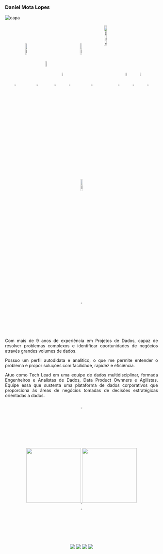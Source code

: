 ### Daniel Mota Lopes

<!--========================================================================================================================================================================-->
<!--CAPA/BACKGROUND-->
<img src="https://lh3.googleusercontent.com/pw/ABLVV86LhRtesSB4N3IwpNuHXCUk6UmVueCwMFwBWj6HW7MzqP2GydeS-wJdiwO_iPyIiYoqWJWACVKA7xD6wwXK21cXprBndCLQD7XcHT66pCw-c21cKG-ZlR7YCYkXax97HkwLN5thHjYOj-l4MOw2cvVDpQ=w2133-h541-s-no-gm?authuser=0" title="capa" alt="capa" />

<!--========================================================================================================================================================================-->
<!--STACK ICONS-->
<div style="display: inline_block; text-align: center;" align = "center"; margin: 100px;>
<br>
 <!--Blank Image-->
  <img align="center" alt="Danny-Blank" height="3%" width="3%" src="https://upload.wikimedia.org/wikipedia/commons/5/59/Empty.png"> 
  <img align="center" alt="Danny-Azure" height="10%" width="10%" src="https://upload.wikimedia.org/wikipedia/commons/thumb/a/a8/Microsoft_Azure_Logo.svg/2560px-Microsoft_Azure_Logo.svg.png">

  <!--Blank Image-->
  <img align="center" alt="Danny-Blank" height="3%" width="3%" src="https://upload.wikimedia.org/wikipedia/commons/5/59/Empty.png">
  <img align="center" alt="Danny-AWS" height="7%" width="7%" src="https://upload.wikimedia.org/wikipedia/commons/thumb/9/93/Amazon_Web_Services_Logo.svg/640px-Amazon_Web_Services_Logo.svg.png">

  <!--Blank Image-->
  <img align="center" alt="Danny-Blank" height="3%" width="3%" src="https://upload.wikimedia.org/wikipedia/commons/5/59/Empty.png">
  <img align="center" alt="Danny-GCP" height="5%" width="5%" src="https://static-00.iconduck.com/assets.00/google-cloud-icon-2048x1646-7admxejz.png">

  <!--Blank Image-->
  <img align="center" alt="Danny-Blank" height="3%" width="3%" src="https://upload.wikimedia.org/wikipedia/commons/5/59/Empty.png">
  <img align="center" alt="Danny-Tableau" height="10%" width="10%" src="https://miro.medium.com/v2/resize:fit:638/1*laCIIm8DvCnO-UI-IevfHg.png">

  <!--Blank Image-->
  <img align="center" alt="Danny-Blank" height="3%" width="3%" src="https://upload.wikimedia.org/wikipedia/commons/5/59/Empty.png">
  <img align="center" alt="Danny-pbi" height="13%" width="13%" src="https://lh3.googleusercontent.com/pw/ABLVV85wLh0gkp78knEH2mIA0pmNgup99mb6wiRTe0rsUM_3Ntp4Xj1X3FE-FMPVryCP7d3Sk1WCdXkOaaycN10bWhzCo4qdzeQRbt-jzu5VSGDywCCpfx4yV_hBKBPnPdDbVqVp02QcEWWR7ULZFjySamSW8A=w2049-h535-s-no-gm?authuser=0">

  <!--Blank Image-->
  <img align="center" alt="Danny-Blank" height="3%" width="3%" src="https://upload.wikimedia.org/wikipedia/commons/5/59/Empty.png">
  <img align="center" alt="Danny-SQL" height= "5%" width="5%" src="https://static-00.iconduck.com/assets.00/sql-database-sql-azure-icon-1955x2048-4pmty46t.png">
  
  <!--Blank Image-->
  <img align="center" alt="Danny-Blank" height="3%" width="3%" src="https://upload.wikimedia.org/wikipedia/commons/5/59/Empty.png">
  <img align="center" alt="Danny-Python" height= "5%" width="5%" src="https://cdn.freebiesupply.com/logos/large/2x/python-5-logo-png-transparent.png">

  <!--Blank Image-->
  <img align="center" alt="Danny-Blank" height="3%" width="3%" src="https://upload.wikimedia.org/wikipedia/commons/5/59/Empty.png">
  <img align="center" alt="Danny-Spark" height="10%" width="10%" src="https://lh3.googleusercontent.com/pw/ABLVV86D5TLiefxNiUEfjGeX0fnMKqqT-iJWiFYB1wpEm5CMztglZtCP4Sn7e_9VnyJ2Phoglahig4W97tBPDjTlmz5yH_QgplJJ3dptjHXOR1Q7eyVXCKasdnlJKMzRrAhR5xmvCm_OPNF7A4Uy6j7Tv2he3g=w845-h439-s-no-gm?authuser=0">
</div>

<!--Blank Image-->
<div style="display: inline_block; text-align: center;" align = "center"; margin: 100px;> <br>
  <img align="center" alt="Danny-Blank" height="3%" width="3%" src="https://upload.wikimedia.org/wikipedia/commons/5/59/Empty.png"> </div>
  
<!--========================================================================================================================================================================-->
<!--TEXT--> 
</div>
<div align="justify">
Com mais de 9 anos de experiência em Projetos de Dados, capaz de resolver problemas complexos e identificar oportunidades de negócios através grandes volumes de dados.


Possuo um perfil autodidata e analítico, o que me permite entender o problema e propor soluções com facilidade, rapidez e eficiência. 

Atuo como Tech Lead em uma equipe de dados multidisciplinar, formada Engenheiros e Analistas de  Dados, Data Product Ownners e Agilistas. Equipe essa que sustenta uma plataforma de dados corporativos que proporciona às áreas de negócios tomadas de decisões estratégicas orientadas a dados.
<!--Blank Image-->
<div style="display: inline_block; text-align: center;" align = "center"; margin: 100px;> <br>
  <img align="center" alt="Danny-Blank" height="3%" width="3%" src="https://upload.wikimedia.org/wikipedia/commons/5/59/Empty.png"> </div>
 
<!--========================================================================================================================================================================-->
<!--GITHUB STATS-->
</div style="display: inline_block; text-align: center;" align = "center"; margin: 100px;>
<br>
<div align="center">
  <a href="https://github.com/Dannylopes">

   <img height="180em" src="https://github-readme-stats.vercel.app/api?username=Dannylopes&show_icons=true&theme=gruvbox&include_all_commits=true&count_private=true"/>
  
   <img height="180em" src="https://github-readme-stats.vercel.app/api/top-langs/?username=Dannylopes&layout=compact&langs_count=7&theme=gruvbox"/>
</div>

<!--Blank Image-->
<div style="display: inline_block; text-align: center;" align = "center"; margin: 100px;> <br>
  <img align="center" alt="Danny-Blank" height="3%" width="3%" src="https://upload.wikimedia.org/wikipedia/commons/5/59/Empty.png"> </div>
  
<!--========================================================================================================================================================================-->
<!--SOCIAL MEDIA/EMAIL-->
<div>
<div align = "center">
  <a href="https://www.youtube.com/@danielmotalopes" target="_blank"><img src="https://img.shields.io/badge/YouTube-FF0000?style=for-the-badge&logo=youtube&logoColor=white" target="_blank"></a>
  <a href="https://www.linkedin.com/in/daniel-mota-lopes/" target="_blank"><img src="https://img.shields.io/badge/-LinkedIn-%230077B5?style=for-the-badge&logo=linkedin&logoColor=white" target="_blank"></a>
  <a href = "mailto:danielmotalopes83@gmail.com"><img src="https://img.shields.io/badge/-Gmail-%23333?style=for-the-badge&logo=gmail&logoColor=white" target="_blank"></a>
  <a href="https://instagram.com/daniel.mota.lopes" target="_blank"><img src="https://img.shields.io/badge/-Instagram-%23E4405F?style=for-the-badge&logo=instagram&logoColor=white" target="_blank"></a>
</div>









